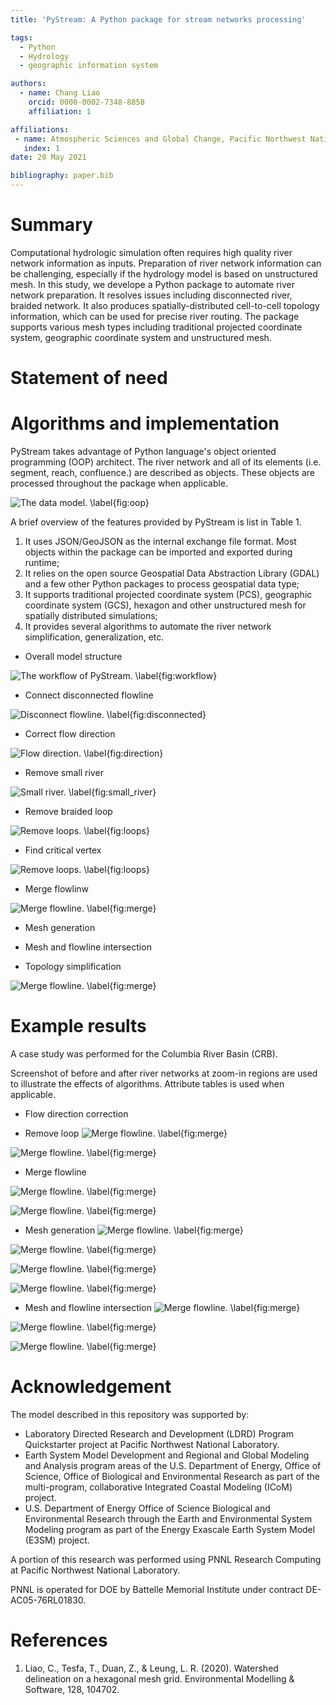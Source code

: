 ```yaml
---
title: 'PyStream: A Python package for stream networks processing'

tags:
  - Python
  - Hydrology
  - geographic information system

authors:
  - name: Chang Liao
    orcid: 0000-0002-7348-8858    
    affiliation: 1

affiliations:
 - name: Atmospheric Sciences and Global Change, Pacific Northwest National Laboratory, Richland, WA, USA
   index: 1 
date: 20 May 2021

bibliography: paper.bib
---
```


# Summary

Computational hydrologic simulation often requires high quality river network information as inputs. Preparation of river network information can be challenging, especially if the hydrology model is based on unstructured mesh. In this study, we develope a Python package to automate river network preparation. It resolves issues including disconnected river, braided network. It also produces spatially-distributed cell-to-cell topology information, which can be used for precise river routing. The package supports various mesh types including traditional projected coordinate system, geographic coordinate system and unstructured mesh.

# Statement of need






# Algorithms and implementation

PyStream takes advantage of Python language's object oriented programming (OOP) architect. The river network and all of its elements (i.e. segment, reach, confluence.) are described as objects. These objects are processed throughout the package when applicable. 

![The data model. \label{fig:oop}](https://github.com/changliao1025/pystream/blob/main/pystream/figure/data_mode.png?raw=true)


A brief overview of the features provided by PyStream is list in Table 1.
1. It uses JSON/GeoJSON as the internal exchange file format. Most objects within the package can be imported and exported during runtime;
2. It relies on the open source Geospatial Data Abstraction Library (GDAL) and a few other Python packages to process geospatial data type;
3. It supports traditional projected coordinate system (PCS), geographic coordinate system (GCS), hexagon and other unstructured mesh for spatially distributed simulations;
4. It provides several algorithms to automate the river network simplification, generalization, etc.

* Overall model structure

![The workflow of PyStream. \label{fig:workflow}](https://github.com/changliao1025/pystream/blob/main/pystream/figure/workflow.png?raw=true)

* Connect disconnected flowline

![Disconnect flowline. \label{fig:disconnected}](https://github.com/changliao1025/pystream/blob/main/pystream/figure/disconnect_flowline.png?raw=true)

* Correct flow direction

![Flow direction. \label{fig:direction}](https://github.com/changliao1025/pystream/blob/main/pystream/figure/flow_direction_matrix.png?raw=true)

* Remove small river

![Small river. \label{fig:small_river}](https://github.com/changliao1025/pystream/blob/main/pystream/figure/small_river.png?raw=true)

* Remove braided loop

![Remove loops. \label{fig:loops}](https://github.com/changliao1025/pystream/blob/main/pystream/figure/remove_loop_matrix.png?raw=true)

* Find critical vertex

![Remove loops. \label{fig:loops}](https://github.com/changliao1025/pystream/blob/main/pystream/figure/find_vertex.png?raw=true)


* Merge flowlinw

![Merge flowline. \label{fig:merge}](https://github.com/changliao1025/pystream/blob/main/pystream/figure/merge_flowline.png?raw=true)

* Mesh generation

* Mesh and flowline intersection

* Topology simplification

![Merge flowline. \label{fig:merge}](https://github.com/changliao1025/pystream/blob/main/pystream/figure/simplification01.png?raw=true)




# Example results

A case study was performed for the Columbia River Basin (CRB).

Screenshot of before and after river networks at zoom-in regions are used to illustrate the effects of algorithms. Attribute tables is used when applicable.

* Flow direction correction

* Remove loop
![Merge flowline. \label{fig:merge}](https://github.com/changliao1025/pystream/blob/main/pystream/figure/before_loop.png?raw=true)

![Merge flowline. \label{fig:merge}](https://github.com/changliao1025/pystream/blob/main/pystream/figure/after_loop.png?raw=true)

* Merge flowline

![Merge flowline. \label{fig:merge}](https://github.com/changliao1025/pystream/blob/main/pystream/figure/before_merge.png?raw=true)

![Merge flowline. \label{fig:merge}](https://github.com/changliao1025/pystream/blob/main/pystream/figure/after_merge.png?raw=true)

* Mesh generation
![Merge flowline. \label{fig:merge}](https://github.com/changliao1025/pystream/blob/main/pystream/figure/lat_lon.png?raw=true)

![Merge flowline. \label{fig:merge}](https://github.com/changliao1025/pystream/blob/main/pystream/figure/square.png?raw=true)

![Merge flowline. \label{fig:merge}](https://github.com/changliao1025/pystream/blob/main/pystream/figure/hexagon.png?raw=true)

![Merge flowline. \label{fig:merge}](https://github.com/changliao1025/pystream/blob/main/pystream/figure/meshes.png?raw=true)


* Mesh and flowline intersection
![Merge flowline. \label{fig:merge}](https://github.com/changliao1025/pystream/blob/main/pystream/figure/lat_lon_intersect.png?raw=true)

![Merge flowline. \label{fig:merge}](https://github.com/changliao1025/pystream/blob/main/pystream/figure/square_intersect.png?raw=true)

![Merge flowline. \label{fig:merge}](https://github.com/changliao1025/pystream/blob/main/pystream/figure/hexagon_intersect.png?raw=true)

# Acknowledgement

The model described in this repository was supported by:

* Laboratory Directed Research and Development (LDRD) Program Quickstarter project at Pacific Northwest National Laboratory. 
* Earth System Model Development and Regional and Global Modeling and Analysis program areas of the U.S. Department of Energy, Office of Science, Office of Biological and Environmental Research as part of the multi-program, collaborative Integrated Coastal Modeling (ICoM) project.
* U.S. Department of Energy Office of Science Biological and Environmental Research through the Earth and Environmental System Modeling program as part of the Energy Exascale Earth System Model (E3SM) project. 

A portion of this research was performed using PNNL Research Computing at Pacific Northwest National Laboratory. 

PNNL is operated for DOE by Battelle Memorial Institute under contract DE-AC05-76RL01830.

# References

1. Liao, C., Tesfa, T., Duan, Z., & Leung, L. R. (2020). Watershed delineation on a hexagonal mesh grid. Environmental Modelling & Software, 128, 104702.
